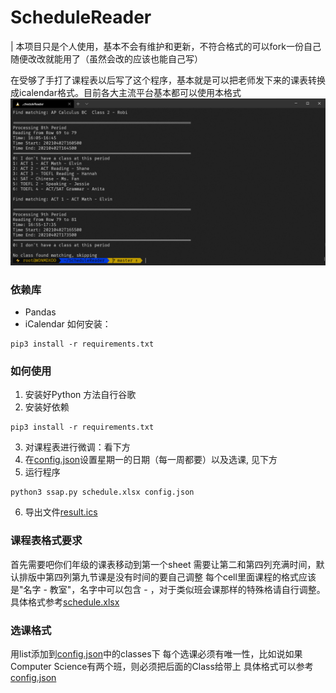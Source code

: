 # ScheduleReader

| 本项目只是个人使用，基本不会有维护和更新，不符合格式的可以fork一份自己随便改改就能用了（虽然会改的应该也能自己写）

在受够了手打了课程表以后写了这个程序，基本就是可以把老师发下来的课表转换成icalendar格式。目前各大主流平台基本都可以使用本格式
![](image.png)

### 依赖库
- Pandas
- iCalendar
如何安装：
```
pip3 install -r requirements.txt
```

### 如何使用
1. 安装好Python 方法自行谷歌
2. 安装好依赖
```
pip3 install -r requirements.txt
```
3. 对课程表进行微调：看下方
4. 在[config.json](https://github.com/Asiimoviet/ScheduleReader/blob/master/config.json)设置星期一的日期（每一周都要）以及选课, 见下方
5. 运行程序
```
python3 ssap.py schedule.xlsx config.json
```
6. 导出文件[result.ics](https://github.com/Asiimoviet/ScheduleReader/blob/master/result.ics)

### 课程表格式要求
首先需要吧你们年级的课表移动到第一个sheet
需要让第二和第四列充满时间，默认排版中第四列第九节课是没有时间的要自己调整
每个cell里面课程的格式应该是"名字 - 教室"，名字中可以包含 - ，对于类似班会课那样的特殊格请自行调整。
具体格式参考[schedule.xlsx](https://github.com/Asiimoviet/ScheduleReader/blob/master/schedule.xlsx)

### 选课格式
用list添加到[config.json](https://github.com/Asiimoviet/ScheduleReader/blob/master/config.json)中的classes下
每个选课必须有唯一性，比如说如果Computer Science有两个班，则必须把后面的Class给带上
具体格式可以参考[config.json](https://github.com/Asiimoviet/ScheduleReader/blob/master/config.json)

